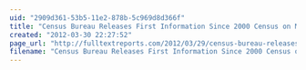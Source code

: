 ```yaml
---
uid: "2909d361-53b5-11e2-878b-5c969d8d366f"
title: "Census Bureau Releases First Information Since 2000 Census on Moves Between Counties | Full Text Reports..."
created: "2012-03-30 22:27:52"
page_url: "http://fulltextreports.com/2012/03/29/census-bureau-releases-first-information-since-2000-census-on-moves-between-counties/"
filename: "Census Bureau Releases First Information Since 2000 Census on Moves Between Counties | Full Text Reports.html"
---
```

